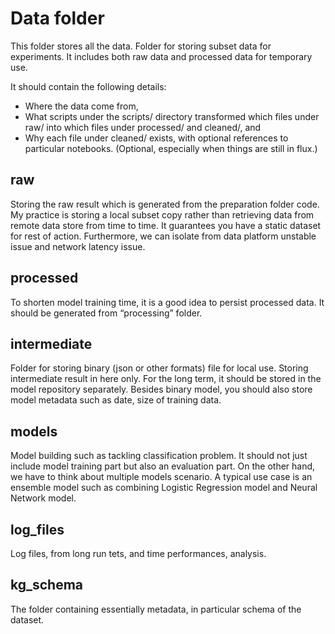 # Data folder

This folder stores all the data.
Folder for storing subset data for experiments.
It includes both raw data and processed data for temporary use.


It should contain the following details:

* Where the data come from,
* What scripts under the scripts/ directory transformed which files under raw/ into which files under processed/ and cleaned/, and
* Why each file under cleaned/ exists, with optional references to particular notebooks. (Optional, especially when things are still in flux.)


## raw
 Storing the raw result which is generated from the preparation folder code.
 My practice is storing a local subset copy rather than retrieving data from remote data store from time to time. It guarantees you have a static dataset for rest of action. Furthermore, we can isolate from data platform unstable issue and network latency issue.

## processed
To shorten model training time, it is a good idea to persist processed data. It should be generated from “processing” folder.

## intermediate
Folder for storing binary (json or other formats) file for local use.
Storing intermediate result in here only.
For the long term, it should be stored in the model repository separately.
Besides binary model, you should also store model metadata such as date, size of training data.

## models

Model building such as tackling classification problem.
It should not just include model training part but also an evaluation part.
On the other hand, we have to think about multiple models scenario.
A typical use case is an ensemble model such as combining Logistic Regression model and Neural Network model.


## log_files
Log files, from long run tets, and time performances, analysis.


## kg_schema
The folder containing essentially metadata, in particular schema of the dataset.

